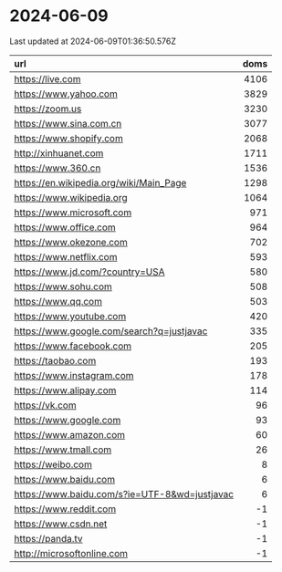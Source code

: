 # 2024-06-09

<!-- BEGIN -->
Last updated at 2024-06-09T01:36:50.576Z

url | doms
:- | -:
https://live.com | 4106
https://www.yahoo.com | 3829
https://zoom.us | 3230
https://www.sina.com.cn | 3077
https://www.shopify.com | 2068
http://xinhuanet.com | 1711
https://www.360.cn | 1536
https://en.wikipedia.org/wiki/Main_Page | 1298
https://www.wikipedia.org | 1064
https://www.microsoft.com | 971
https://www.office.com | 964
https://www.okezone.com | 702
https://www.netflix.com | 593
https://www.jd.com/?country=USA | 580
https://www.sohu.com | 508
https://www.qq.com | 503
https://www.youtube.com | 420
https://www.google.com/search?q=justjavac | 335
https://www.facebook.com | 205
https://taobao.com | 193
https://www.instagram.com | 178
https://www.alipay.com | 114
https://vk.com | 96
https://www.google.com | 93
https://www.amazon.com | 60
https://www.tmall.com | 26
https://weibo.com | 8
https://www.baidu.com | 6
https://www.baidu.com/s?ie=UTF-8&wd=justjavac | 6
https://www.reddit.com | -1
https://www.csdn.net | -1
https://panda.tv | -1
http://microsoftonline.com | -1
<!-- END -->
